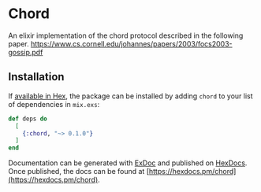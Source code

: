 # Chord

An elixir implementation of the chord protocol described in the following paper.
https://www.cs.cornell.edu/johannes/papers/2003/focs2003-gossip.pdf


## Installation

If [available in Hex](https://hex.pm/docs/publish), the package can be installed
by adding `chord` to your list of dependencies in `mix.exs`:

```elixir
def deps do
  [
    {:chord, "~> 0.1.0"}
  ]
end
```

Documentation can be generated with [ExDoc](https://github.com/elixir-lang/ex_doc)
and published on [HexDocs](https://hexdocs.pm). Once published, the docs can
be found at [https://hexdocs.pm/chord](https://hexdocs.pm/chord).

